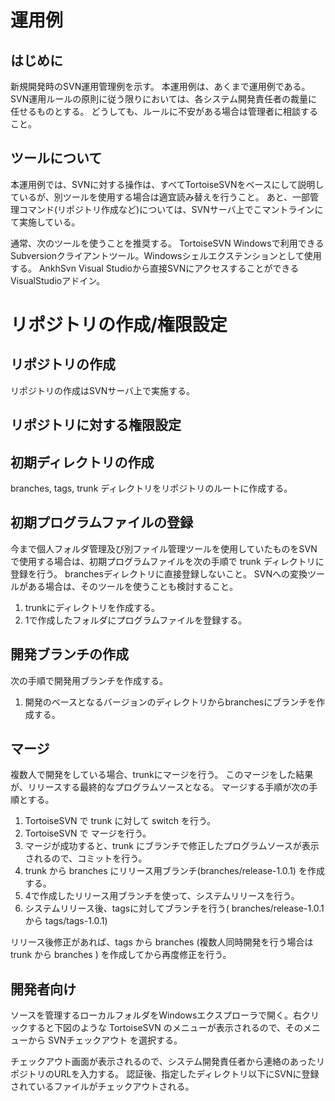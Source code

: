 # 運用例

## はじめに

新規開発時のSVN運用管理例を示す。
本運用例は、あくまで運用例である。SVN運用ルールの原則に従う限りにおいては、各システム開発責任者の裁量に任せるものとする。
どうしても、ルールに不安がある場合は管理者に相談すること。

## ツールについて

本運用例では、SVNに対する操作は、すべてTortoiseSVNをベースにして説明しているが、別ツールを使用する場合は適宜読み替えを行うこと。
あと、一部管理コマンド(リポジトリ作成など)については、SVNサーバ上でこマントラインにて実施している。

通常、次のツールを使うことを推奨する。
TortoiseSVN Windowsで利用できるSubversionクライアントツール。Windowsシェルエクステンションとして使用する。
AnkhSvn Visual Studioから直接SVNにアクセスすることができるVisualStudioアドイン。

# リポジトリの作成/権限設定

## リポジトリの作成

リポジトリの作成はSVNサーバ上で実施する。

## リポジトリに対する権限設定

## 初期ディレクトリの作成

branches, tags, trunk ディレクトリをリポジトリのルートに作成する。

## 初期プログラムファイルの登録

今まで個人フォルダ管理及び別ファイル管理ツールを使用していたものをSVNで使用する場合は、初期プログラムファイルを次の手順で trunk ディレクトリに登録を行う。
branchesディレクトリに直接登録しないこと。
SVNへの変換ツールがある場合は、そのツールを使うことも検討すること。

1. trunkにディレクトリを作成する。
2. 1で作成したフォルダにプログラムファイルを登録する。

## 開発ブランチの作成

次の手順で開発用ブランチを作成する。

1. 開発のベースとなるバージョンのディレクトリからbranchesにブランチを作成する。

## マージ

複数人で開発をしている場合、trunkにマージを行う。
このマージをした結果が、リリースする最終的なプログラムソースとなる。
マージする手順が次の手順とする。

1. TortoiseSVN で trunk に対して switch を行う。
2. TortoiseSVN で マージを行う。
3. マージが成功すると、trunk にブランチで修正したプログラムソースが表示されるので、コミットを行う。
4. trunk から branches にリリース用ブランチ(branches/release-1.0.1) を作成する。
5. 4で作成したリリース用ブランチを使って、システムリリースを行う。
6. システムリリース後、tagsに対してブランチを行う( branches/release-1.0.1 から tags/tags-1.0.1)

リリース後修正があれば、tags から branches (複数人同時開発を行う場合は trunk から branches ) を作成してから再度修正を行う。

## 開発者向け

ソースを管理するローカルフォルダをWindowsエクスプローラで開く。右クリックすると下図のような TortoiseSVN のメニューが表示されるので、そのメニューから SVNチェックアウト を選択する。

チェックアウト画面が表示されるので、システム開発責任者から連絡のあったリポジトリのURLを入力する。
認証後、指定したディレクトリ以下にSVNに登録されているファイルがチェックアウトされる。



